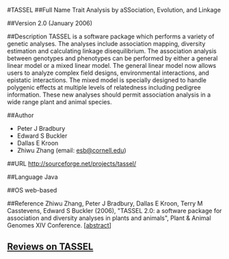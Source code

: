 #TASSEL
##Full Name
Trait Analysis by aSSociation, Evolution, and Linkage

##Version
2.0 (January 2006)

##Description
TASSEL is a software package which performs a variety of genetic analyses. The analyses include association mapping, diversity estimation and calculating linkage disequilibrium. The association analysis between genotypes and phenotypes can be performed by either a general linear model or a mixed linear model. The general linear model now allows users to analyze complex field designs, environmental interactions, and epistatic interactions. The mixed model is specially designed to handle polygenic effects at multiple levels of relatedness including pedigree information. These new analyses should permit association analysis in a wide range plant and animal species.

##Author
* Peter J Bradbury
* Edward S Buckler
* Dallas E Kroon
* Zhiwu Zhang (email: esb@cornell.edu)

##URL
http://sourceforge.net/projects/tassel/

##Language
Java

##OS
web-based

##Reference
Zhiwu Zhang, Peter J Bradbury, Dallas E Kroon, Terry M Casstevens, Edward S Buckler (2006), "TASSEL 2.0: a software package for association and diversity analyses in plants and animals", Plant & Animal Genomes XIV Conference. [[abstract](http://www.intl-pag.org/14/abstracts/PAG14_C012.html)]


## [Reviews on TASSEL](https://github.com/gaow/genetic-analysis-software/issues/576)